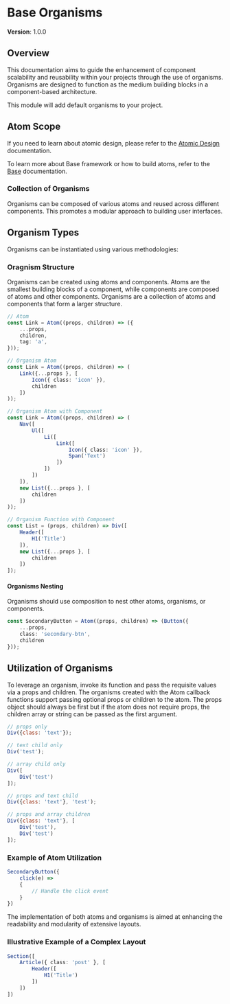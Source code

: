 # Base Organisms

**Version**: 1.0.0

## Overview
This documentation aims to guide the enhancement of component scalability and reusability within your projects through the use of organisms. Organisms are designed to function as the medium building blocks in a component-based architecture.

This module will add default organisms to your project.

## Atom Scope
If you need to learn about atomic design, please refer to the [Atomic Design](https://bradfrost.com/blog/post/atomic-web-design/) documentation.

To learn more about Base framework or how to build atoms, refer to the [Base](https://github.com/chrisdurfee/base/wiki) documentation.

### Collection of Organisms
Organisms can be composed of various atoms and reused across different components. This promotes a modular approach to building user interfaces.

## Organism Types
Organisms can be instantiated using various methodologies:

### Oragnism Structure
Organisms can be created using atoms and components. Atoms are the smallest building blocks of a component, while components are composed of atoms and other components. Organisms are a collection of atoms and components that form a larger structure.

```typescript
// Atom
const Link = Atom((props, children) => ({
    ...props,
    children,
    tag: 'a',
}));

// Organism Atom
const Link = Atom((props, children) => (
    Link({...props }, [
        Icon({ class: 'icon' }),
        children
    ])
));

// Organism Atom with Component
const Link = Atom((props, children) => (
    Nav([
        Ul([
            Li([
                Link([
                    Icon({ class: 'icon' }),
                    Span('Text')
                ])
            ])
        ])
    ]),
    new List({...props }, [
        children
    ])
));

// Organism Function with Component
const List = (props, children) => Div([
    Header([
        H1('Title')
    ]),
    new List({...props }, [
        children
    ])
]);
```

#### Organisms Nesting
Organisms should use composition to nest other atoms, organisms, or components.

```typescript
const SecondaryButton = Atom((props, children) => (Button({
    ...props,
    class: 'secondary-btn',
    children
}));
```

## Utilization of Organisms
To leverage an organism, invoke its function and pass the requisite values via a props and children. The organisms created with the Atom callback functions support passing optional props or children to the atom. The props object should always be first but if the atom does not require props, the children array or string can be passed as the first argument.

```javascript
// props only
Div({class: 'text'});

// text child only
Div('test');

// array child only
Div([
    Div('test')
]);

// props and text child
Div({class: 'text'}, 'test');

// props and array children
Div({class: 'text'}, [
    Div('test'),
    Div('test')
]);
```

### Example of Atom Utilization
```typescript
SecondaryButton({
    click(e) =>
    {
        // Handle the click event
    }
})
```

The implementation of both atoms and organisms is aimed at enhancing the readability and modularity of extensive layouts.

### Illustrative Example of a Complex Layout
```typescript
Section([
    Article({ class: 'post' }, [
        Header([
            H1('Title')
        ])
    ])
])
```
